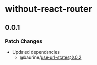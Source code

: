 # without-react-router

## 0.0.1

### Patch Changes

- Updated dependencies
  - @baurine/use-url-state@0.0.2
